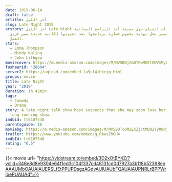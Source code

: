 ```yaml
---
date: 2019-06-14
draft: false
artitle: آخر الليل
slug: Late Night 2019
arstory: آخر الليل Late Night تتركز أحداث الفيلم حول مضيفة أحد البرامج المسائية
  التي تصير محل تهديد بخصوص خسارة برنامجها بعد تعيينها لكاتبة جديدة ضمن فريق
  العمل.
stars:
  - Emma Thompson
  - Mindy Kaling
  - John Lithgow
moviecover: https://m.media-amazon.com/images/M/MV5BNjZmOTEwMGEtOWVmMy00Njg4LWI1OGEtMGYwN2VmYzJiYzAzXkEyXkFqcGdeQXVyODE1MjMyNzI@._V1_FMjpg_UX828_.jpg
fushaarid: "28604"
server2: https://uqload.com/embed-la9uf4ihkejg.html
groups: movie
title: Late Night
year: "2019"
duration: 1h 42min
tags:
  - Comedy
  - Drama
story: A late night talk show host suspects that she may soon lose her
  long-running show.
imdbid: tt6107548
parentsguide: 16
moviebg: https://m.media-amazon.com/images/M/MV5BOTc0M2ExZjctMDU2Yy00NjhlLWIzZjMtNjRjM2UzYzAzY2UyXkEyXkFqcGdeQXVyNzI1NzMxNzM@._V1_SX1777_CR0,0,1777,999_AL_.jpg
trailer: https://www.youtube.com/embed/g_RAwsIhGH4
imdbId: tt6107548
rating: "6.5"
---
```


{{< movie url= "https://vidstream.to/embed/3D2xOtBY4Z/?vclid=346e8d8e9304e64f1ed3c104f337cd46131cd0d7927a3b118b52398enAAAUMbOAUAlAUERSLfEtPPUPDsgzAGdvAUlUAUbFQAUAlAUPNRLrBPPWrlbePUAUAd">}}
